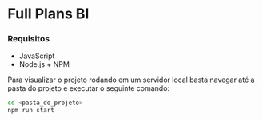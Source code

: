 # Full Plans BI

### Requisitos

- JavaScript
- Node.js + NPM

Para visualizar o projeto rodando em um servidor local basta navegar até a pasta do projeto e executar o seguinte comando:

```bash
cd <pasta_do_projeto>
npm run start
```
